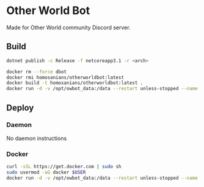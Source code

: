 # Other World Bot

Made for Other World community Discord server.

## Build

```bash
dotnet publish -c Release -f netcoreapp3.1 -r <arch>
```

```bash
docker rm --force dbot
docker rmi homosanians/otherworldbot:latest
docker build -t homosanians/otherworldbot:latest .
docker run -d -v /opt/owbot_data:/data --restart unless-stopped --name owbot homosanians/otherworldbot:latest
```

## Deploy

### Daemon

No daemon instructions

### Docker

```bash
curl -sSL https://get.docker.com | sudo sh
sudo usermod -aG docker $USER
docker run -d -v /opt/owbot_data:/data --restart unless-stopped --name owbot homosanians/otherworldbot:latest
```
